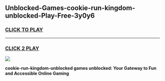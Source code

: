 
## Unblocked-Games-cookie-run-kingdom-unblocked-Play-Free-3y0y6
<h3>
<a href="https://premium76.site?title=cookie-run-kingdom-unblocked&ref=23A">CLICK TO PLAY</a></h3>
<hr>

<h3>
<a href="https://premium76.site?title=cookie-run-kingdom-unblocked&ref=23A">CLICK 2 PLAY</a>
  
</h3>

<a href="https://premium76.site?title=cookie-run-kingdom-unblocked&ref=23A"><img src="https://clearcache.store/games.png"></a>


**cookie-run-kingdom-unblocked games unblocked: Your Gateway to Fun and Accessible Online Gaming**
